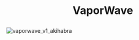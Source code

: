 # <p align = 'center'> VaporWave </p>

![vaporwave_v1_akihabra](https://github.com/qilin2/vaporwave/blob/main/preview/vaporwave_v1_akihabara.png)
